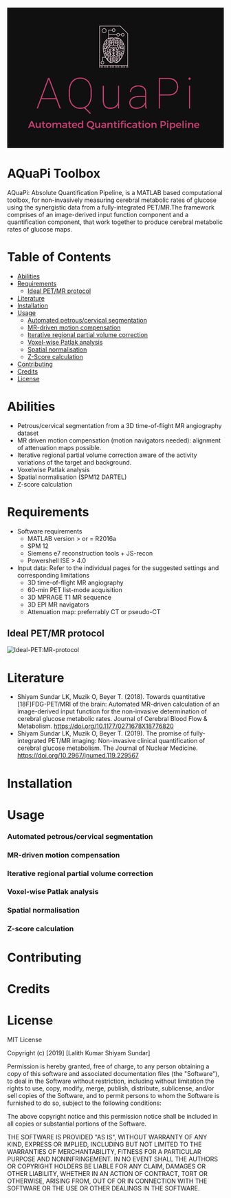 ![AQuaPi-Logo](AQuaPi-Logo.png)

# AQuaPi Toolbox

AQuaPi: Absolute Quantification Pipeline, is a MATLAB based computational toolbox, for non-invasively measuring cerebral metabolic rates of glucose using the synergistic data from a fully-integrated PET/MR.The framework comprises of an image-derived input function component and a quantification component, that work together to produce cerebral metabolic rates of glucose maps.

Table of Contents
=================

  * [Abilities](#Abilities)
  * [Requirements](#Requirements)
     * [Ideal PET/MR protocol](#Ideal-PETMR-protocol)
  * [Literature](#Literature)
  * [Installation](#Installation)
  * [Usage](#Usage)
    * [Automated petrous/cervical segmentation](#Automated-petrouscervical-segmentation)
    * [MR-driven motion compensation](#MR-driven-motion-compensation)
    * [Iterative regional partial volume correction](#terative-regional-partial-volume-correction)
    * [Voxel-wise Patlak analysis](#Voxel-wise-Patlak-analysis)
    * [Spatial normalisation](#Spatial-normalisation)
    * [Z-Score calculation](#Z-Score-calculation)
  * [Contributing](#Contributing)
  * [Credits](#Credits)
  * [License](#License)
  


# Abilities

- Petrous/cervical segmentation from a 3D time-of-flight MR angiography dataset
- MR driven motion compensation (motion navigators needed): alignment of attenuation maps possible.
- Iterative regional partial volume correction aware of the activity variations of the target and background.
- Voxelwise Patlak analysis
- Spatial normalisation (SPM12 DARTEL)
- Z-score calculation

# Requirements

- Software requirements
  - MATLAB version > or = R2016a 
  - SPM 12 
  - Siemens e7 reconstruction tools + JS-recon
  - Powershell ISE > 4.0
- Input data: Refer to the individual pages for the suggested settings and corresponding limitations
  - 3D time-of-flight MR angiography
  - 60-min PET list-mode acquisition
  - 3D MPRAGE T1 MR sequence
  - 3D EPI MR navigators
  - Attenuation map: preferrably CT or pseudo-CT

## Ideal PET/MR protocol 

![Ideal-PET:MR-protocol](#Ideal-PET:MR-protocol.png)

# Literature

- Shiyam Sundar LK, Muzik O, Beyer T. (2018). Towards quantitative [18F]FDG-PET/MRI of the brain: Automated MR-driven calculation of an image-derived input function for the non-invasive determination of cerebral glucose metabolic rates. Journal of Cerebral Blood Flow & Metabolism. https://doi.org/10.1177/0271678X18776820
- Shiyam Sundar LK, Muzik O, Beyer T. (2019). The promise of fully-integrated PET/MR imaging: Non-invasive clinical quantification of cerebral glucose metabolism. The Journal of Nuclear Medicine. https://doi.org/10.2967/jnumed.119.229567

# Installation

# Usage

  ### Automated petrous/cervical segmentation
  ### MR-driven motion compensation
  ### Iterative regional partial volume correction
  ### Voxel-wise Patlak analysis
  ### Spatial normalisation
  ### Z-score calculation

# Contributing

# Credits

# License

MIT License

Copyright (c) [2019] [Lalith Kumar Shiyam Sundar]

Permission is hereby granted, free of charge, to any person obtaining a copy
of this software and associated documentation files (the "Software"), to deal
in the Software without restriction, including without limitation the rights
to use, copy, modify, merge, publish, distribute, sublicense, and/or sell
copies of the Software, and to permit persons to whom the Software is
furnished to do so, subject to the following conditions:

The above copyright notice and this permission notice shall be included in all
copies or substantial portions of the Software.

THE SOFTWARE IS PROVIDED "AS IS", WITHOUT WARRANTY OF ANY KIND, EXPRESS OR
IMPLIED, INCLUDING BUT NOT LIMITED TO THE WARRANTIES OF MERCHANTABILITY,
FITNESS FOR A PARTICULAR PURPOSE AND NONINFRINGEMENT. IN NO EVENT SHALL THE
AUTHORS OR COPYRIGHT HOLDERS BE LIABLE FOR ANY CLAIM, DAMAGES OR OTHER
LIABILITY, WHETHER IN AN ACTION OF CONTRACT, TORT OR OTHERWISE, ARISING FROM,
OUT OF OR IN CONNECTION WITH THE SOFTWARE OR THE USE OR OTHER DEALINGS IN THE
SOFTWARE.

